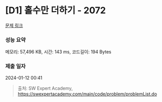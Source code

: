 # [D1] 홀수만 더하기 - 2072 

[문제 링크](https://swexpertacademy.com/main/code/problem/problemDetail.do?contestProbId=AV5QSEhaA5sDFAUq) 

### 성능 요약

메모리: 57,496 KB, 시간: 143 ms, 코드길이: 194 Bytes

### 제출 일자

2024-01-12 00:41



> 출처: SW Expert Academy, https://swexpertacademy.com/main/code/problem/problemList.do